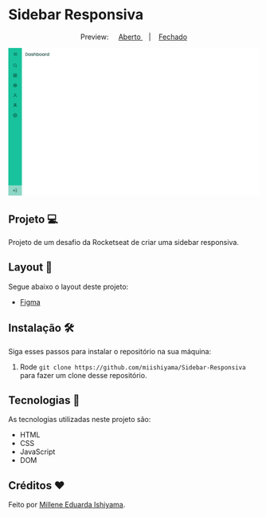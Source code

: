 # Sidebar Responsiva

<p align="center">
  Preview:
    &nbsp;&nbsp;&nbsp;
  <a href="./preview/Aberto">
    Aberto
  </a>
    &nbsp;&nbsp;&nbsp;|&nbsp;&nbsp;&nbsp;
  <a href="./preview/Fechado">
    Fechado
  </a>
</p>

![preview](./preview/Fechado/Sidebar-Responsiva-Fechado.png)

## Projeto 💻
Projeto de um desafio da Rocketseat de criar uma sidebar responsiva.

## Layout 🔖
Segue abaixo o layout deste projeto:
- [Figma](https://www.figma.com/file/3bFjNGDYGrlkQGliietsMo/DD-%2F-Sidebar-Responsiva-(Copy)?t=EZm9cuVLqu4ao6vt-6)

## Instalação 🛠
Siga esses passos para instalar o repositório na sua máquina:
1. Rode `git clone https://github.com/miishiyama/Sidebar-Responsiva` para fazer um clone desse repositório.

## Tecnologias 🚀
As tecnologias utilizadas neste projeto são:
- HTML
- CSS
- JavaScript
- DOM

## Créditos ❤️
Feito por [Millene Eduarda Ishiyama](https://github.com/miishiyama/).
